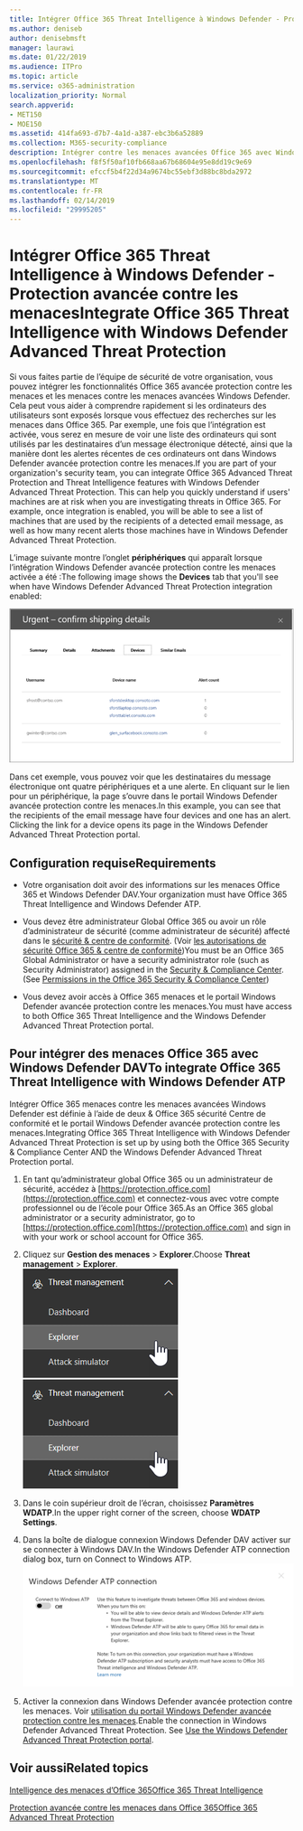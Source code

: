 ```yaml
---
title: Intégrer Office 365 Threat Intelligence à Windows Defender - Protection avancée contre les menaces
ms.author: deniseb
author: denisebmsft
manager: laurawi
ms.date: 01/22/2019
ms.audience: ITPro
ms.topic: article
ms.service: o365-administration
localization_priority: Normal
search.appverid:
- MET150
- MOE150
ms.assetid: 414fa693-d7b7-4a1d-a387-ebc3b6a52889
ms.collection: M365-security-compliance
description: Intégrer contre les menaces avancées Office 365 avec Windows Defender avancée protection contre les menaces pour afficher des informations plus détaillées sur la gestion menace.
ms.openlocfilehash: f8f5f50af10fb668aa67b68604e95e8dd19c9e69
ms.sourcegitcommit: efccf5b4f22d34a9674bc55ebf3d88bc8bda2972
ms.translationtype: MT
ms.contentlocale: fr-FR
ms.lasthandoff: 02/14/2019
ms.locfileid: "29995205"
---
```

# <a name="integrate-office-365-threat-intelligence-with-windows-defender-advanced-threat-protection"></a><span data-ttu-id="87745-103">Intégrer Office 365 Threat Intelligence à Windows Defender - Protection avancée contre les menaces</span><span class="sxs-lookup"><span data-stu-id="87745-103">Integrate Office 365 Threat Intelligence with Windows Defender Advanced Threat Protection</span></span>

<span data-ttu-id="87745-p101">Si vous faites partie de l’équipe de sécurité de votre organisation, vous pouvez intégrer les fonctionnalités Office 365 avancée protection contre les menaces et les menaces contre les menaces avancées Windows Defender. Cela peut vous aider à comprendre rapidement si les ordinateurs des utilisateurs sont exposés lorsque vous effectuez des recherches sur les menaces dans Office 365. Par exemple, une fois que l’intégration est activée, vous serez en mesure de voir une liste des ordinateurs qui sont utilisés par les destinataires d’un message électronique détecté, ainsi que la manière dont les alertes récentes de ces ordinateurs ont dans Windows Defender avancée protection contre les menaces.</span><span class="sxs-lookup"><span data-stu-id="87745-p101">If you are part of your organization's security team, you can integrate Office 365 Advanced Threat Protection and Threat Intelligence features with Windows Defender Advanced Threat Protection. This can help you quickly understand if users' machines are at risk when you are investigating threats in Office 365. For example, once integration is enabled, you will be able to see a list of machines that are used by the recipients of a detected email message, as well as how many recent alerts those machines have in Windows Defender Advanced Threat Protection.</span></span>
  
<span data-ttu-id="87745-107">L’image suivante montre l’onglet **périphériques** qui apparaît lorsque l’intégration Windows Defender avancée protection contre les menaces activée a été :</span><span class="sxs-lookup"><span data-stu-id="87745-107">The following image shows the **Devices** tab that you'll see when have Windows Defender Advanced Threat Protection integration enabled:</span></span> 
  
![Lorsque Windows Defender DAV est activé, vous pouvez voir une liste des ordinateurs sur lesquels les alertes.](media/fec928ea-8f0c-44d7-80b9-a2e0a8cd4e89.PNG)
  
<span data-ttu-id="87745-p102">Dans cet exemple, vous pouvez voir que les destinataires du message électronique ont quatre périphériques et a une alerte. En cliquant sur le lien pour un périphérique, la page s’ouvre dans le portail Windows Defender avancée protection contre les menaces.</span><span class="sxs-lookup"><span data-stu-id="87745-p102">In this example, you can see that the recipients of the email message have four devices and one has an alert. Clicking the link for a device opens its page in the Windows Defender Advanced Threat Protection portal.</span></span>
  
## <a name="requirements"></a><span data-ttu-id="87745-111">Configuration requise</span><span class="sxs-lookup"><span data-stu-id="87745-111">Requirements</span></span>

- <span data-ttu-id="87745-112">Votre organisation doit avoir des informations sur les menaces Office 365 et Windows Defender DAV.</span><span class="sxs-lookup"><span data-stu-id="87745-112">Your organization must have Office 365 Threat Intelligence and Windows Defender ATP.</span></span>
    
- <span data-ttu-id="87745-p103">Vous devez être administrateur Global Office 365 ou avoir un rôle d’administrateur de sécurité (comme administrateur de sécurité) affecté dans le [sécurité &amp; centre de conformité](https://protection.office.com). (Voir [les autorisations de sécurité Office 365 &amp; centre de conformité](permissions-in-the-security-and-compliance-center.md))</span><span class="sxs-lookup"><span data-stu-id="87745-p103">You must be an Office 365 Global Administrator or have a security administrator role (such as Security Administrator) assigned in the [Security &amp; Compliance Center](https://protection.office.com). (See [Permissions in the Office 365 Security &amp; Compliance Center](permissions-in-the-security-and-compliance-center.md))</span></span>
    
- <span data-ttu-id="87745-115">Vous devez avoir accès à Office 365 menaces et le portail Windows Defender avancée protection contre les menaces.</span><span class="sxs-lookup"><span data-stu-id="87745-115">You must have access to both Office 365 Threat Intelligence and the Windows Defender Advanced Threat Protection portal.</span></span>
    
## <a name="to-integrate-office-365-threat-intelligence-with-windows-defender-atp"></a><span data-ttu-id="87745-116">Pour intégrer des menaces Office 365 avec Windows Defender DAV</span><span class="sxs-lookup"><span data-stu-id="87745-116">To integrate Office 365 Threat Intelligence with Windows Defender ATP</span></span>

<span data-ttu-id="87745-117">Intégrer Office 365 menaces contre les menaces avancées Windows Defender est définie à l’aide de deux & Office 365 sécurité Centre de conformité et le portail Windows Defender avancée protection contre les menaces.</span><span class="sxs-lookup"><span data-stu-id="87745-117">Integrating Office 365 Threat Intelligence with Windows Defender Advanced Threat Protection is set up by using both the Office 365 Security & Compliance Center AND the Windows Defender Advanced Threat Protection portal.</span></span>
  
1. <span data-ttu-id="87745-118">En tant qu’administrateur global Office 365 ou un administrateur de sécurité, accédez à [https://protection.office.com](https://protection.office.com) et connectez-vous avec votre compte professionnel ou de l’école pour Office 365.</span><span class="sxs-lookup"><span data-stu-id="87745-118">As an Office 365 global administrator or a security administrator, go to [https://protection.office.com](https://protection.office.com) and sign in with your work or school account for Office 365.</span></span> 
    
2. <span data-ttu-id="87745-119">Cliquez sur **Gestion des menaces** \> **Explorer**.</span><span class="sxs-lookup"><span data-stu-id="87745-119">Choose **Threat management** \> **Explorer**.</span></span><br><span data-ttu-id="87745-120">![Explorateur de solutions dans le menu Gestion des menaces](media/ThreatMgmt-Explorer-nav.png)</span><span class="sxs-lookup"><span data-stu-id="87745-120">![Explorer in Threat Management menu](media/ThreatMgmt-Explorer-nav.png)</span></span><br>
    
3. <span data-ttu-id="87745-121">Dans le coin supérieur droit de l’écran, choisissez **Paramètres WDATP**.</span><span class="sxs-lookup"><span data-stu-id="87745-121">In the upper right corner of the screen, choose **WDATP Settings**.</span></span>
    
4. <span data-ttu-id="87745-122">Dans la boîte de dialogue connexion Windows Defender DAV activer sur se connecter à Windows DAV.</span><span class="sxs-lookup"><span data-stu-id="87745-122">In the Windows Defender ATP connection dialog box, turn on Connect to Windows ATP.</span></span><br>![Connexion Windows Defender DAV](media/Explorer-WDATPConnection-dialog.png)<br>
    
5. <span data-ttu-id="87745-p104">Activer la connexion dans Windows Defender avancée protection contre les menaces. Voir [utilisation du portail Windows Defender avancée protection contre les menaces](https://go.microsoft.com/fwlink/?linkid=859690).</span><span class="sxs-lookup"><span data-stu-id="87745-p104">Enable the connection in Windows Defender Advanced Threat Protection. See [Use the Windows Defender Advanced Threat Protection portal](https://go.microsoft.com/fwlink/?linkid=859690).</span></span>

  
## <a name="related-topics"></a><span data-ttu-id="87745-126">Voir aussi</span><span class="sxs-lookup"><span data-stu-id="87745-126">Related topics</span></span>

[<span data-ttu-id="87745-127">Intelligence des menaces d’Office 365</span><span class="sxs-lookup"><span data-stu-id="87745-127">Office 365 Threat Intelligence</span></span>](office-365-ti.md)
  
[<span data-ttu-id="87745-128">Protection avancée contre les menaces dans Office 365</span><span class="sxs-lookup"><span data-stu-id="87745-128">Office 365 Advanced Threat Protection</span></span>](office-365-atp.md)
  


